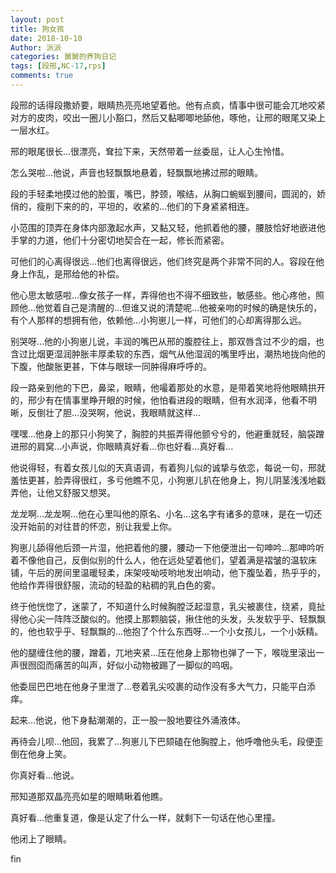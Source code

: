 ```yaml
---
layout: post
title: 狗女孩
date: 2018-10-10
Author: 派派
categories: 舅舅的养狗日记
tags: [段邢,NC-17,rps]
comments: true
---
```



段邢的话得段撒娇要，眼睛热亮亮地望着他。他有点疯，情事中很可能会兀地咬紧对方的皮肉，咬出一圈儿小豁口，然后又黏唧唧地舔他，啄他，让邢的眼尾又染上一层水红。

邢的眼尾很长…很漂亮，耷拉下来，天然带着一丝委屈，让人心生怜惜。

怎么哭啦…他说，声音也轻飘飘地悬着，轻飘飘地拂过邢的眼睛。

段的手轻柔地摸过他的脸蛋，嘴巴，脖颈，喉结，从胸口蜿蜒到腰间，圆润的，娇俏的，瘦削下来的的，平坦的，收紧的…他们的下身紧紧相连。

小范围的顶弄在身体内部激起水声，又黏又轻，他抓着他的腰，腰肢恰好地嵌进他手掌的力道，他们十分密切地契合在一起，修长而紧密。

可他们的心离得很远…他们也离得很远，他们终究是两个非常不同的人。容段在他身上作乱，是邢给他的补偿。

他心思太敏感啦…像女孩子一样，弄得他也不得不细致些，敏感些。他心疼他，照顾他…他觉着自己是清醒的…但谁又说的清楚呢…他被亲吻的时候的确是快乐的，有个人那样的想拥有他，依赖他…小狗崽儿一样，可他们的心却离得那么远。

别哭呀…他的小狗崽儿说，丰润的嘴巴从邢的腹腔往上，那双唇含过不少的烟，也含过比烟更湿润肿胀丰厚柔软的东西，烟气从他湿润的嘴里呼出，潮热地拢向他的下腹，他酸胀更甚，下体与眼球一同肿得麻呼呼的。

段一路亲到他的下巴，鼻梁，眼睛，他嘬着那处的水意，是带着笑地将他眼睛拱开的，邢少有在情事里睁开眼的时候，他怕看进段的眼睛，但有水润泽，他看不明晰，反倒壮了胆…没哭啊，他说，我眼睛就这样…

嘿嘿…他身上的那只小狗笑了，胸腔的共振弄得他颤兮兮的，他避重就轻，脑袋蹭进邢的肩窝…小声说，你眼睛真好看…你也好看…真好看…

他说得轻，有着女孩儿似的天真语调，有着狗儿似的诚挚与依恋，每说一句，邢就羞怯更甚，脸弄得很红，多亏他瞧不见，小狗崽儿扒在他身上，狗儿阴茎浅浅地戳弄他，让他又舒服又想哭。

龙龙啊…龙龙啊…他在心里叫他的原名、小名…这名字有诸多的意味，是在一切还没开始前的对往昔的怀恋，别让我爱上你。

狗崽儿舔得他后颈一片湿，他把着他的腰，腰动一下他便泄出一句呻吟…那呻吟听着不像他自己，反倒似别的什么人，他在远处望着他们，望着满是褶皱的温软床铺，午后的房间里温暖轻柔，床架吱呦吱哟地发出响动，他下腹坠着，热乎乎的，他给作弄得很舒服，流动的轻盈的粘稠的乳白色的雾。

终于他恍惚了，迷蒙了，不知道什么时候胸膛泛起湿意，乳尖被裹住，绕紧，竟扯得他心尖一阵阵泛酸似的。他摸上那颗脑袋，揪住他的头发，头发软乎乎、轻飘飘的，他也软乎乎、轻飘飘的…他抱了个什么东西呀…一个小女孩儿，一个小妖精。

他的腿缠住他的腰，蹭着，兀地夹紧…压在他身上那物也弹了一下，喉咙里滚出一声很囫囵而痛苦的叫声，好似小动物被踢了一脚似的呜咽。

他委屈巴巴地在他身子里泄了…卷着乳尖咬裹的动作没有多大气力，只能平白添痒。

起来…他说，他下身黏潮潮的，正一股一股地要往外涌液体。

再待会儿呗…他回，我累了…狗崽儿下巴颏磕在他胸膛上，他呼噜他头毛，段便歪倒在他身上笑。

你真好看…他说。

邢知道那双晶亮亮如星的眼睛瞅着他瞧。

真好看…他重复道，像是认定了什么一样，就剩下一句话在他心里撞。

他闭上了眼睛。

fin
